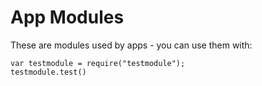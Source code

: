# App Modules

These are modules used by apps - you can use them with:

```
var testmodule = require("testmodule");
testmodule.test()
```
